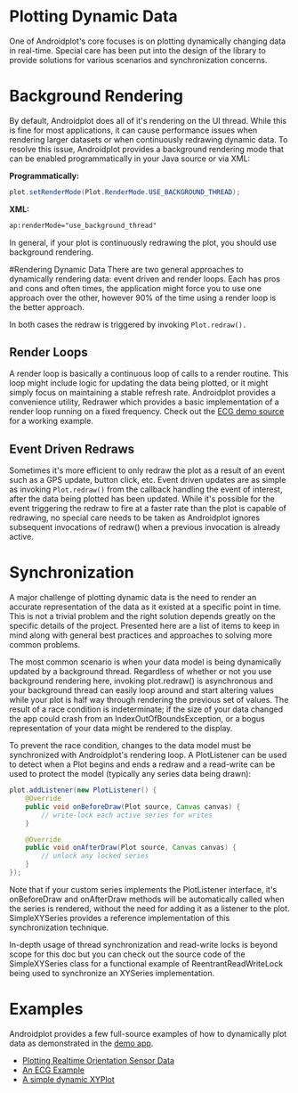 # Plotting Dynamic Data
One of Androidplot's core focuses is on plotting dynamically changing data in real-time.  Special care has
been put into the design of the library to provide solutions for various scenarios and synchronization concerns.

# Background Rendering
By default, Androidplot does all of it's rendering on the UI thread.  While this is fine for most applications,
it can cause performance issues when rendering larger datasets or when continuously redrawing dynamic data.
To resolve this issue, Androidplot provides a background rendering mode that can be enabled programmatically in
your Java source or via XML:

**Programmatically:**
```java
plot.setRenderMode(Plot.RenderMode.USE_BACKGROUND_THREAD);
```

**XML:**
```xml
ap:renderMode="use_background_thread"
```

In general, if your plot is continuously redrawing the plot, you should use background rendering.

#Rendering Dynamic Data
There are two general approaches to dynamically rendering data: event driven and render loops.  Each has
pros and cons and often times, the application might force you to use one approach over the other, however
90% of the time using a render loop is the better approach.

In both cases the redraw is triggered by invoking `Plot.redraw().`
 
## Render Loops
A render loop is basically a continuous loop of calls to a render routine.  This loop might
include logic for updating the data being plotted, or it might simply focus on maintaining  a stable refresh rate.
Androidplot provides a convenience utility, Redrawer which provides a basic implementation of a render loop
running on a fixed frequency.  Check out the [ECG demo source](../demoapp/src/main/java/com/androidplot/demos/ECGExample.java)  for a working example.
 
## Event Driven Redraws
Sometimes it's more efficient to only redraw the plot as a result of an event such as a GPS update, button click, etc.
Event driven updates are as simple as invoking `Plot.redraw()` from the callback handling the event of interest,
after the data being plotted has been updated.  While it's possible for the event triggering the redraw
to fire at a faster rate than the plot is capable of redrawing, no special care needs to be taken as Androidplot
ignores subsequent invocations of redraw() when a previous invocation is already active.

# Synchronization
A major challenge of plotting dynamic data is the need to render an accurate representation of the data
as it existed at a specific point in time.  This is not a trivial problem and the right solution depends
greatly on the specific details of the project.  Presented here are a list of items to keep in mind 
along with general best practices and approaches to solving more common problems.

The most common scenario is when your data model is being dynamically updated by a background thread.
Regardless of whether or not you use background rendering here, invoking plot.redraw() is asynchronous
and your background thread can easily loop around and start altering values while your plot is half way through
rendering the previous set of values.  The result of a race condition is indeterminate; if the size of your data
changed the app could crash from an IndexOutOfBoundsException, or a bogus representation of your data might
be rendered to the display.

To prevent the race condition, changes to the data model must be synchronized with Androidplot's 
rendering loop.  A PlotListener can be used to detect when a Plot begins and ends a redraw and a read-write 
can be used to protect the model (typically any series data being drawn):

```java
plot.addListener(new PlotListener() {
    @Override
    public void onBeforeDraw(Plot source, Canvas canvas) {
        // write-lock each active series for writes 
    }

    @Override
    public void onAfterDraw(Plot source, Canvas canvas) {
        // unlock any locked series
    }
});
```   
Note that if your custom series implements the PlotListener interface, it's onBeforeDraw and onAfterDraw
methods will be automatically called when the series is rendered, without the need for adding it
as a listener to the plot.  SimpleXYSeries provides a reference implementation of this synchronization
technique.

In-depth usage of thread synchronization and read-write locks is beyond scope for this doc but you can 
check out the source code of the SimpleXYSeries class for a functional example of ReentrantReadWriteLock
being used to synchronize an XYSeries implementation.

# Examples
Androidplot provides a few full-source examples of how to dynamically plot data as demonstrated
in the [demo app](https://play.google.com/store/apps/details?id=com.androidplot.demos&hl=en).

* [Plotting Realtime Orientation Sensor Data](../demoapp/src/main/java/com/androidplot/demos/OrientationSensorExampleActivity.java)
* [An ECG Example](../demoapp/src/main/java/com/androidplot/demos/ECGExample.java)
* [A simple dynamic XYPlot](../demoapp/src/main/java/com/androidplot/demos/DynamicXYPlotActivity.java)